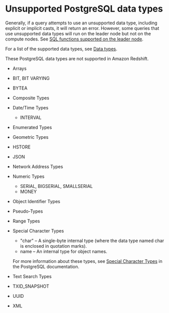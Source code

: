 # Unsupported PostgreSQL data types<a name="c_unsupported-postgresql-datatypes"></a>

Generally, if a query attempts to use an unsupported data type, including explicit or implicit casts, it will return an error\. However, some queries that use unsupported data types will run on the leader node but not on the compute nodes\. See [SQL functions supported on the leader node](c_sql-functions-leader-node.md)\.

 For a list of the supported data types, see [Data types](c_Supported_data_types.md)\.

These PostgreSQL data types are not supported in Amazon Redshift\.
+ Arrays
+ BIT, BIT VARYING
+ BYTEA
+ Composite Types
+ Date/Time Types
  +  INTERVAL
+ Enumerated Types
+ Geometric Types
+ HSTORE
+ JSON
+ Network Address Types
+ Numeric Types
  + SERIAL, BIGSERIAL, SMALLSERIAL
  + MONEY
+ Object Identifier Types
+ Pseudo\-Types
+ Range Types
+ Special Character Types
  + "char" – A single\-byte internal type \(where the data type named char is enclosed in quotation marks\)\.
  + name – An internal type for object names\.

  For more information about these types, see [Special Character Types](https://www.postgresql.org/docs/8.0/datatype-character.html) in the PostgreSQL documentation\. 
+ Text Search Types
+ TXID\_SNAPSHOT
+ UUID
+ XML